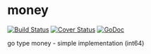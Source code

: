 # money

[![Build Status](https://travis-ci.org/antonikonovalov/money.svg?branch=master)](https://travis-ci.org/antonikonovalov/money)
[![Cover Status](http://gocover.io/badge/github.com/antonikonovalov/money)](http://gocover.io/github.com/antonikonovalov/money)
[![GoDoc](https://godoc.org/github.com/antonikonovalov/money?status.svg)](http://godoc.org/github.com/antonikonovalov/money)

go type money - simple implementation (int64)
